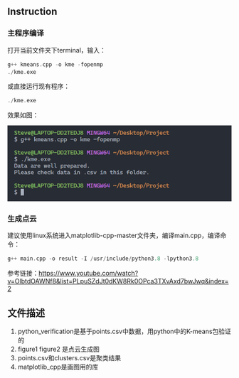 ## Instruction

### 主程序编译

打开当前文件夹下terminal，输入：

```c++
g++ kmeans.cpp -o kme -fopenmp
./kme.exe
```

或直接运行现有程序：

```c++
./kme.exe
```

效果如图：

![image-20230108192723626](image-20230108192723626.png)

### 生成点云

建议使用linux系统进入matplotlib-cpp-master文件夹，编译main.cpp，编译命令：

```c++
g++ main.cpp -o result -I /usr/include/python3.8 -lpython3.8
```

参考链接：https://www.youtube.com/watch?v=OlbtdOAWNf8&list=PLpuSZdJt0dKW8Rk0OPca3TXvAxd7bwJwq&index=2

## 文件描述

1. python_verification是基于points.csv中数据，用python中的K-means包验证的
2. figure1 figure2 是点云生成图
3. points.csv和clusters.csv是聚类结果
4. matplotlib_cpp是画图用的库